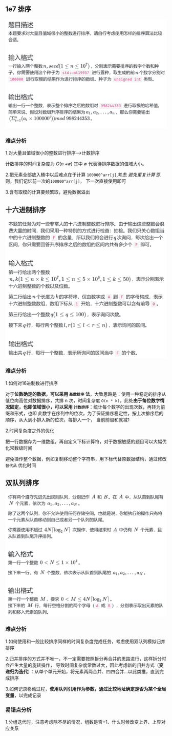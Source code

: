 ## 1e7 排序
![img.png](img.png)
### 难点分析
1.对大量且值域很小的整数进行排序-->计数排序

计数排序的时间复杂度为 𝑂(𝑛 +𝑤)
其中 𝑤 代表待排序数据的值域大小。

2.把元素全部放入桶中以后难点在于计算 `100000^arr[j]`,考虑 *避免重复计算* 原则，我们记忆前一次的`100000^arr[j]`，
下一次直接使用即可

3.含有取模的计算要频繁取，避免数据溢出
## 十六进制排序
![img_1.png](img_1.png)
### 难点分析
1.如何对16进制数进行排序

对于**位数确定的数据，可以采用 `基数排序` 法**，大致思路是：使用一种稳定的排序从低位向高位对数据排序，共排
n 次，时间复杂度 `O(n * k)`，此处**由于每位数字情况固定，也即值域很小，可以采用 `计数排序`**：统计每个数字的出现次数，再转为前缀和形式，也即
此数字在序列中的位次，为了保证排序稳定性，按上次排序后的顺序，从大到小排入新的位次，每排入一个，
当前前缀和就减1

2.时间复杂度之外的优化

把一行数据存为一维数组，再自定义下标计算符，对于数据敏感的题目可以大幅优化常数级时间

避免操作整个数据，例如复制移动整个字符串，用下标代替原数据结构，通过修改 `替代品` 优化时间
## 双队列排序
![img_2.png](img_2.png)
### 难点分析
1.如何使用和一般比较排序同样的时间复杂度完成任务，考虑使用双队列模拟归并排序

2.归并排序的方式并不唯一，不一定需要按照拆分再合并的思路进行，这样拆分时会产生大量的旋转操作，
导致时间复杂度常数过大，因此考虑新的归并方式（**变递归为迭代**）：从单个单元开始，将元素两两合并、四四合并...以此类推，直到完成排序

3.如何记录移动过程，**使用队列引用作为参数，通过比较地址确定是否为某个全局变量**，以完成记录
### 易错点分析
1.分组迭代时，注意考虑除不尽的情况，组数是否+1、什么时候改变上界、上界对应关系
